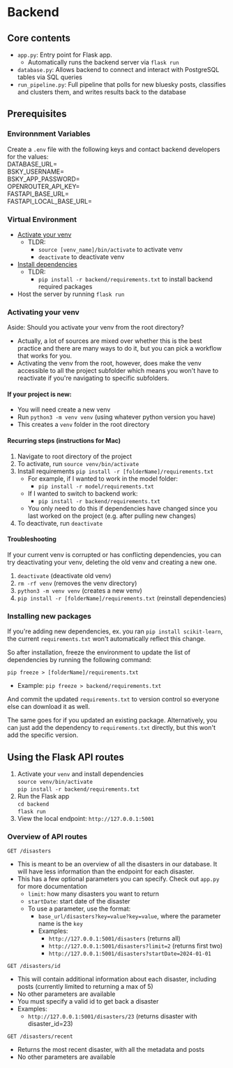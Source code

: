 # Backend 

## Core contents 
  - `app.py`: Entry point for Flask app.
    - Automatically runs the backend server via `flask run`
  - `database.py`: Allows backend to connect and interact with PostgreSQL tables via SQL queries
  - `run_pipeline.py`: Full pipeline that polls for new bluesky posts, classifies and clusters them, and writes results back to the database

## Prerequisites 

### Environnment Variables 
Create a `.env` file with the following keys and contact backend developers for the values:     
DATABASE_URL= \
BSKY_USERNAME= \
BSKY_APP_PASSWORD= \
OPENROUTER_API_KEY= \
FASTAPI_BASE_URL= \
FASTAPI_LOCAL_BASE_URL= 

### Virtual Environment
  - [Activate your venv](#activating-your-venv)
    - TLDR: 
      - `source [venv_name]/bin/activate` to activate venv
      - `deactivate` to deactivate venv
  - [Install dependencies](#installing-new-packages)
    - TLDR:
      - `pip install -r backend/requirements.txt` to install backend required packages
  - Host the server by running `flask run` 

### Activating your venv 

Aside: Should you activate your venv from the root directory?
  - Actually, a lot of sources are mixed over whether this is the best practice and there are many ways to do it, but you can pick a workflow that works for you. 
  - Activating the venv from the root, however, does make the venv accessible to all the project subfolder which means you won't have to reactivate if you're navigating to specific subfolders. 

#### If your project is new: 
  - You will need create a new venv
  - Run `python3 -m venv venv` (using whatever python version you have)
  - This creates a `venv` folder in the root directory

#### Recurring steps (instructions for Mac)
1. Navigate to root directory of the project 
2. To activate, run `source venv/bin/activate` 
3. Install requirements `pip install -r [folderName]/requirements.txt`
    - For example, if I wanted to work in the model folder: 
      - `pip install -r model/requirements.txt`
    - If I wanted to switch to backend work: 
       - `pip install -r backend/requirements.txt`
    - You only need to do this if dependencies have changed since you last worked on the project (e.g. after pulling new changes)
4. To deactivate, run `deactivate`

#### Troubleshooting 

If your current venv is corrupted or has conflicting dependencies, you can try deactivating your venv, deleting the old venv and creating a new one. 

1. `deactivate` (deactivate old venv)  
2. `rm -rf venv`  (removes the venv directory)  
3. `python3 -m venv venv` (creates a new venv)  
4. `pip install -r [folderName]/requirements.txt` (reinstall dependencies)

### Installing new packages 

If you're adding new dependencies, ex. you ran `pip install scikit-learn`,  the current `requirements.txt` won't automatically reflect this change. 

So after installation, freeze the environment to update the list of dependencies by running the following command:

`pip freeze > [folderName]/requirements.txt` 
- Example: `pip freeze > backend/requirements.txt` 

And commit the updated `requirements.txt` to version control so everyone else can download it as well. 

The same goes for if you updated an existing package. Alternatively, you can just add the dependency to `requirements.txt` directly, but this won't add the specific version. 


## Using the Flask API routes 

1. Activate your `venv` and install dependencies \
    `source venv/bin/activate` \
    `pip install -r backend/requirements.txt`
2. Run the Flask app \
    `cd backend` \
    `flask run`
3. View the local endpoint: `http://127.0.0.1:5001`


### Overview of API routes

`GET /disasters`
- This is meant to be an overview of all the disasters in our database. It will have less information than the endpoint for each disaster. 
- This has a few optional parameters you can specify. Check out `app.py` for more documentation 
  - `limit`: how many disasters you want to return
  - `startDate`: start date of the disaster
  - To use a parameter, use the format: 
    - `base_url/disasters?key=value?key=value`, where the parameter name is the `key` 
    - Examples: 
      - `http://127.0.0.1:5001/disasters` (returns all) 
      - `http://127.0.0.1:5001/disasters?limit=2` (returns first two)
      - `http://127.0.0.1:5001/disasters?startDate=2024-01-01` 

`GET /disasters/id` 
- This will contain additional information about each disaster, including posts (currently limited to returning a max of 5)
- No other parameters are available  
- You must specify a valid id to get back a disaster 
- Examples: 
  - `http://127.0.0.1:5001/disasters/23` (returns disaster with disaster_id=23)

`GET /disasters/recent` 
- Returns the most recent disaster, with all the metadata and posts 
- No other parameters are available

